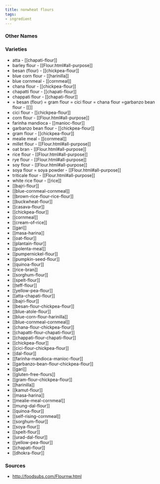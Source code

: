 ```yaml
---
title: nonwheat flours
tags:
- ingredient
---
```



### Other Names


### Varieties

* atta - [[chapati-flour]]
* barley flour - [[Flour.html#all-purpose]]
* besan (flour) - [[chickpea-flour]]
* blue corn flour - [[harinilla]]
* blue cornmeal - [[cornmeal]]
* chana flour - [[chickpea-flour]]
* chapatti flour - [[chapati-flour]]
* chappati flour - [[chapati-flour]]
* = besan (flour) = gram flour = cici flour = chana flour =garbanzo bean flour - [[]]
* cici flour - [[chickpea-flour]]
* corn flour - [[Flour.html#all-purpose]]
* farinha mandioca - [[manioc-flour]]
* garbanzo bean flour - [[chickpea-flour]]
* gram flour - [[chickpea-flour]]
* mealie meal - [[cornmeal]]
* millet flour - [[Flour.html#all-purpose]]
* oat bran - [[Flour.html#all-purpose]]
* rice flour - [[Flour.html#all-purpose]]
* rye flour - [[Flour.html#all-purpose]]
* soy flour - [[Flour.html#all-purpose]]
* soya flour = soya powder - [[Flour.html#all-purpose]]
* triticale flour - [[Flour.html#all-purpose]]
* white rice flour - [[rice]]
* [[bajri-flour]]
* [[blue-cornmeal-cornmeal]]
* [[brown-rice-flour-rice-flour]]
* [[buckwheat-flour]]
* [[casava-flour]]
* [[chickpea-flour]]
* [[cornmeal]]
* [[cream-of-rice]]
* [[gari]]
* [[masa-harina]]
* [[oat-flour]]
* [[plantain-flour]]
* [[polenta-meal]]
* [[pumpernickel-flour]]
* [[pumpkin-seed-flour]]
* [[quinoa-flour]]
* [[rice-bran]]
* [[sorghum-flour]]
* [[spelt-flour]]
* [[teff-flour]]
* [[yellow-pea-flour]]
* [[atta-chapati-flour]]
* [[bajri-flour]]
* [[besan-flour-chickpea-flour]]
* [[blue-atole-flour]]
* [[blue-corn-flour-harinilla]]
* [[blue-cornmeal-cornmeal]]
* [[chana-flour-chickpea-flour]]
* [[chapatti-flour-chapati-flour]]
* [[chappati-flour-chapati-flour]]
* [[chickpea-flour]]
* [[cici-flour-chickpea-flour]]
* [[dal-flour]]
* [[farinha-mandioca-manioc-flour]]
* [[garbanzo-bean-flour-chickpea-flour]]
* [[gari]]
* [[gluten-free-flours]]
* [[gram-flour-chickpea-flour]]
* [[harinilla]]
* [[kamut-flour]]
* [[masa-harina]]
* [[mealie-meal-cornmeal]]
* [[mung-dal-flour]]
* [[quinoa-flour]]
* [[self-rising-cornmeal]]
* [[sorghum-flour]]
* [[soya-flour]]
* [[spelt-flour]]
* [[urad-dal-flour]]
* [[yellow-pea-flour]]
* [[chapati-flour]]
* [[dhokra-flour]]

### Sources
* http://foodsubs.com/Flournw.html
